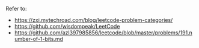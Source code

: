Refer to: 
*   https://zxi.mytechroad.com/blog/leetcode-problem-categories/
*   https://github.com/wisdompeak/LeetCode
*   https://github.com/azl397985856/leetcode/blob/master/problems/191.number-of-1-bits.md
